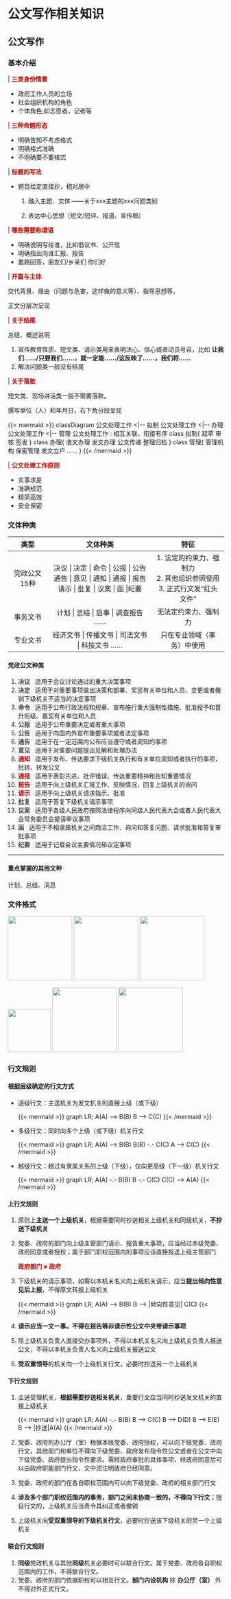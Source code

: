 # 公文写作相关知识


## 公文写作

### 基本介绍
| <font color=B20600> **三类身份情景**</font>

* 政府工作人员的立场
* 社会组织机构的角色
* 个体角色,如志愿者，记者等

| <font color=B20600> **三种命题形态**</font>

* 明确告知不考虑格式
* 明确格式准确
* 不明确要不要格式

| <font color=B20600> **标题的写法**</font>

* 题目给定直接抄，相对居中
    1. 融入主题、文体 ——关于xxx主题的xxx问题类别

    2. 表达中心思想（短文/短评、报道、宣传稿）

| <font color=B20600> **哪些需要称谓语**</font>

* 明确说明写给谁，比如倡议书、公开信
* 明确指出向谁汇报、报告
* 套路回答，朋友们/乡亲们 你们好

| <font color=B20600> **开篇与主体**</font>

交代背景、缘由（问题与危害，这样做的意义等）、指导思想等，

正文分层次呈现

| <font color=B20600> **关于结尾**</font>

总结、概述说明

1. 宣传教育性质、短文类、请示类用来表明决心、信心或者动员号召，比如 **让我们……/只要我们……，就一定能……/这反映了……，我们将……**
2. 解决问题类一般没有结尾

| <font color=B20600> **关于落款**</font>

短文类、现场讲话类一般不需要落款。 

撰写单位（人）和年月日，右下角分段呈现

{{< mermaid >}}
classDiagram
    公文处理工作 <|-- 拟制
    公文处理工作 <|-- 办理
    公文处理工作 <|-- 管理
    公文处理工作 : 相互关联，衔接有序
    class 拟制{
        起草
        审核
        签发
    }
    class 办理{
        收文办理
        发文办理
        公文传递
        整理归档
	}
	class 管理{
		管理机构
		保密管理
		发文立户
		……
	}
{{< /mermaid >}}

| <font color=B20600> **公文处理工作原则**</font>

* 实事求是
* 准确规范
* 精简高效
* 安全保密

### 文体种类

|     类型      |                           文体种类                           |                             特征                             |
| :-----------: | :----------------------------------------------------------: | :----------------------------------------------------------: |
| 党政公文 15种 | 决议 \| 决定 \| 命令 \| 公报 \| 公告 <br />通告 \| 意见 \| 通知 \| 通报 \| 报告<br />请示 \| 批复 \| 议案 \|  函  \|纪要 | 1. 法定的约束力、强制力<br />2. 其他组织参照使用<br />3. 正式行文发“红头文件” |
|   事务文书    |             计划 \| 总结 \| 启事 \| 调查报告 ……              |                     无法定约束力、强制力                     |
|   专业文书    |       经济文书 \| 传播文书 \| 司法文书 \| 科技文书 ……        |                  只在专业领域（事务）中使用                  |

#### 党政公文种类

1. <font color=413F42> **决议**</font> &nbsp; 适用于会议讨论通过的重大决策事项
2. <font color=413F42> **决定**</font> &nbsp; 适用于对重要事项做出决策和部署、奖惩有关单位和人员、变更或者撤销下级机关不适当的决定事项
3. <font color=413F42> **命令**</font> &nbsp; 适用于公布行政法规和规章、宣布施行重大强制性措施、批准授予和晋升衔级、嘉奖有关单位和人员
4. <font color=413F42> **公报**</font> &nbsp; 适用于公布重要决定或者重大事项
5. <font color=413F42> **公告**</font> &nbsp; 适用于向国内外宣布重要事项或者法定事项
6. <font color=413F42> **通告**</font> &nbsp; 适用于在一定范围内公布应当遵守或者周知的事项
7. <font color=413F42> **意见**</font> &nbsp; 适用于对重要问题提出见解和处理办法
8. <font color=B20600> **通知**</font> &nbsp; 适用于发布、传达要求下级机关执行和有关单位周知或者执行的事项，批转、转发公文
9. <font color=B20600> **通报**</font> &nbsp; 适用于表彰先进、批评错误、传达重要精神和告知重要情况
10. <font color=B20600> **报告**</font> &nbsp; 适用于向上级机关汇报工作、反映情况，回复上级机关的询问
11. <font color=B20600> **请示**</font> &nbsp; 适用于向上级机关请求指示、批准
12. <font color=413F42> **批复**</font> &nbsp; 适用于答复下级机关请示事项
13. <font color=413F42> **议案**</font> &nbsp; 适用于各级人民政府按照法律程序向同级人民代表大会或者人民代表大会常务委员会提请审议事项
14. <font color=413F42> **函**</font> &nbsp; 适用于不相隶属机关之间商洽工作、询问和答复问题、请求批准和答复审批事项
15. <font color=413F42> **纪要**</font> &nbsp; 适用于记载会议主要情况和议定事项

___

#### 重点掌握的其他文种

计划、总结、消息

### 文件格式

<a data-fancybox="gallery" href="/20220603-writing_test/image-20220602235654236.png"><img src="/20220603-writing_test/image-20220602235654236.png"  height="150" ></a>
<a data-fancybox="gallery" href="/20220603-writing_test/image-20220602235705103.png"><img src="/20220603-writing_test/image-20220602235705103.png"  height="150" ></a>
<a data-fancybox="gallery" href="/20220603-writing_test/image-20220602235720807.png"><img src="/20220603-writing_test/image-20220602235720807.png"  height="150" ></a>

<a data-fancybox="gallery" href="/20220603-writing_test/image-20220602235755991.png"><img src="/20220603-writing_test/image-20220602235755991.png"  height="100" ></a>
<a data-fancybox="gallery" href="/20220603-writing_test/image-20220602235808858.png"><img src="/20220603-writing_test/image-20220602235808858.png"  height="150" ></a>
<a data-fancybox="gallery" href="/20220603-writing_test/image-20220602235834616.png"><img src="/20220603-writing_test/image-20220602235834616.png"  height="150" ></a>

### 行文规则

#### 根据层级确定的行文方式

* 逐级行文：主送机关为发文机关的直接上级（或下级）

  {{< mermaid >}}
  graph LR;
      A(A) --> B(B)
      B --> C(C)
  {{< /mermaid >}}

* 多级行文：同时向多个上级（或下级）机关行文

  {{< mermaid >}}
  graph LR;
      A(A) --> B(B)
      B(B) -.- C(C)
      A --> C(C)
  {{< /mermaid >}}

* 越级行文：越过有隶属关系的上级（下级），仅向更高级（下一级）机关行文

  {{< mermaid >}}
  graph LR;
      A(A) -.- B(B)
      B -.- C(C)
      C(C) --> A(A)
  {{< /mermaid >}}

#### 上行文规则

1. 原则上**主送一个上级机关**，根据需要同时抄送相关上级机关和同级机关，**不抄送下级机关**

2. 党委、政府的部门向上级主管部门请示、报告重大事项，应当经过本级党委、政府同意或者授权；属于部门职权范围内的事项应该直接报送上级主管部门

   <font color=B20600> **政府部门 &ne; 政府**</font>

3. 下级机关的请示事项，如需以本机关名义向上级机关请示，应当**提出倾向性意见后上报**，不得原文转报上级机关

   {{< mermaid >}}
   graph LR;
       A(A) --> B(B)
       B --> |倾向性意见| C(C)
   {{< /mermaid >}}

4. **请示应当一文一事。不得在报告等非请示性公文中夹带请示事项**

5. 除上级机关负责人直接交办事项外，不得以本机关名义向上级机关负责人报送公文，不得以本机关负责人名义向上级机关报送公文

6. **受双重领导**的机关向一个上级机关行文，必要时抄送另一个上级机关

#### 下行文规则

1. 主送受理机关，**根据需要抄送相关机关**，重要行文应当同时抄送发文机关的直接上级机关

   {{< mermaid >}}
   graph LR;
       A(A) -.- B(B)
       B --> C(C)
       B --> D(D)
       B --> E(E)
       B --> |抄送|A(A)
   {{< /mermaid >}}
   
2. 党委、政府的办公厅（室）根据本级党委、政府授权，可以向下级党委、政府行文，其他部门和单位不得向下级党委、政府发布指令性公文或者在公文中向下级党委、政府提出指令性要求。需经政府审批的具体事项，经政府同意后可以由政府职能部门行文，文中须注明政府已经同意。

3. 党委、政府的部门在各自职权范围内可以向下级党委、政府的相关部门行文

4. **涉及多个部门职权范围内的事务，部门之间未协商一致的，不得向下行文**；擅自行文的，上级机关应当责令其纠正或者撤销

5. 上级机关向**受双重领导的下级机关行文**，必要时抄送该下级机关的另一个上级机关

#### 联合行文规则

1. **同级**党政机关与其他**同级**机关必要时可以联合行文。属于党委、政府各自职权范围内的工作，不得联合行文。
2. 党委、政府的部门依据职权可以相互行文。**部门内设机构** 除 **办公厅（室）** 外不得对外正式行文。


